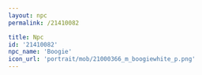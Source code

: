 ```yaml
---
layout: npc
permalink: /21410082

title: Npc
id: '21410082'
npc_name: 'Boogie'
icon_url: 'portrait/mob/21000366_m_boogiewhite_p.png'
---
```

